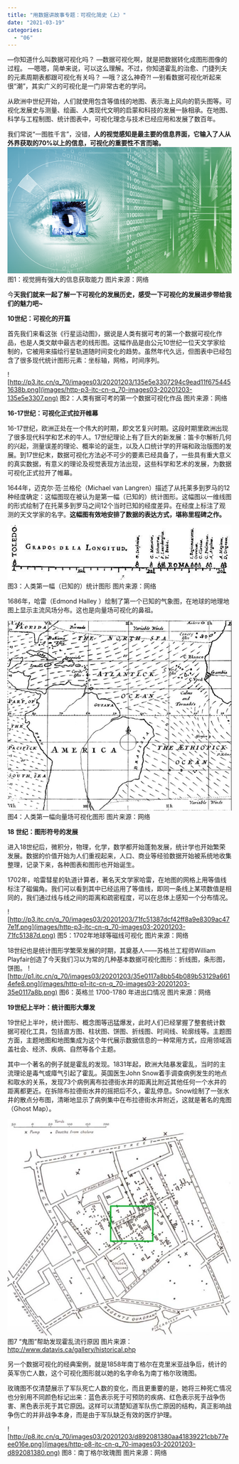 ```yaml
---
title: "用数据讲故事专题：可视化简史（上）"
date: "2021-03-19"
categories: 
  - "06"
---
```


—你知道什么叫数据可视化吗？ —数据可视化啊，就是把数据转化成图形图像的过程。 —嗯嗯，简单来说，可以这么理解。不过，你知道霍乱的治愈、门捷列夫的元素周期表都跟可视化有关吗？ —哦？这么神奇?! —别看数据可视化听起来很“潮”，其实广义的可视化是一门非常古老的学问。

从欧洲中世纪开始，人们就使用包含等值线的地图、表示海上风向的箭头图等。可视化发展史与测量、绘画、人类现代文明的启蒙和科技的发展一脉相承。在地图、科学与工程制图、统计图表中，可视化理念与技术已经应用和发展了数百年。

我们常说“一图胜千言”，没错，**人的视觉感知是最主要的信息界面，它输入了人从外界获取的70%以上的信息，可视化的重要性不言而喻。** ![clipboard.png](images/clipboard-png-2.png) 图1：视觉拥有强大的信息获取能力 图片来源：网络

今**天我们就来一起了解一下可视化的发展历史，感受一下可视化的发展进步带给我们的魅力吧~**

**10世纪：可视化的开篇**

首先我们来看这张《行星运动图》，据说是人类有据可考的第一个数据可视化作品，也是人类文献中最古老的线形图。这幅作品是由公元10世纪一位天文学家绘制的，它被用来描绘行星轨道随时间变化的趋势。虽然年代久远，但图表中已经包含了很多现代统计图形元素：坐标轴，网格，时间序列。

![http://p3.itc.cn/q_70/images03/20201203/135e5e3307294c9ead11f6754451638b.png](images/http-p3-itc-cn-q_70-images03-20201203-135e5e3307.png) 图2：人类有据可考的第一个数据可视化作品 图片来源：网络

**16-17世纪：可视化正式拉开帷幕**

16-17世纪，欧洲正处在一个伟大的时期，即文艺复兴时期。这段时期里欧洲出现了很多现代科学和艺术的牛人。17世纪理论上有了巨大的新发展：笛卡尔解析几何的兴起，测量误差的理论、概率论的诞生，以及人口统计学的开端和政治版图的发展。到17世纪末，数据可视化方法必不可少的要素已经具备了，一些具有重大意义的真实数据，有意义的理论及视觉表现方法出现，这些科学和艺术的发展，为数据可视化正式拉开了帷幕。

1644年，迈克尔·范·兰格伦（Michael van Langren）描述了从托莱多到罗马的12种经度确定：这幅图现在被认为是第一幅（已知的）统计图形。这幅图以一维线图的形式绘制了在托莱多到罗马之间12个当时已知的经度差异。在经度上标注了观测的天文学家的名字。**这幅图有效地安排了数据的表达方式，堪称里程碑之作。**

![xlnRXZRFBCPQ.png](images/xlnrxzrfbcpq-png.png) ​图3：人类第一幅（已知的）统计图形 图片来源：网络

1686年，哈雷（Edmond Halley ）绘制了第一个已知的气象图，在地球的地理地图上显示主流风场分布。这也是向量场可视化的鼻祖。

![zTb9TlJPNLfN.png](images/ztb9tljpnlfn-png.png) ​图4：人类第一幅向量场可视化图形 图片来源：网络

**18 世纪：图形符号的发展**

进入18世纪后，微积分，物理，化学，数学都开始蓬勃发展，统计学也开始繁荣发展。数据的价值开始为人们重视起来，人口、商业等经验数据开始被系统地收集整理，记录下来，各种图表和图形也开始诞生。

1702年，哈雷彗星的轨道计算者，著名天文学家哈雷，在地图的网格上用等值线标注了磁偏角。我们可以看到其中已经运用了等值线，即同一条线上某项数值是相同的，我们通过线与线之间的距离和疏密程度，可以在总体上感知一个分布情况。

![http://p3.itc.cn/q_70/images03/20201203/71fc51387dcf42ff8a9e8309ac477e1f.png](images/http-p3-itc-cn-q_70-images03-20201203-71fc51387d.png) 图5：1702年地球等磁线可视化 图片来源：网络

18世纪也是统计图形学繁荣发展的时期，其奠基人——苏格兰工程师William Playfair创造了今天我们习以为常的几种基本数据可视化图形：折线图，条形图，饼图。 ![http://p1.itc.cn/q_70/images03/20201203/35e0117a8bb54b089b53129a6614efe8.png](images/http-p1-itc-cn-q_70-images03-20201203-35e0117a8b.png) 图6：英格兰 1700-1780 年进出口情况 图片来源：网络

**19世纪上半叶：统计图形大爆发**

19世纪上半叶，统计图形、概念图等迅猛爆发，此时人们已经掌握了整套统计数据可视化工具，包括直方图、柱状图、饼图、折线图、时间线、轮廓线等。主题图方面，主题地图和地图集成为这个年代展示数据信息的一种常用方式，应用领域涵盖社会、经济、疾病、自然等各个主题。

其中一个著名的例子就是霍乱的发现。1831年起，欧洲大陆暴发霍乱，当时的主流理论是毒气或瘴气引起了霍乱。英国医生John Snow着手调查病例发生的地点和取水的关系，发现73个病例离布拉德街水井的距离比附近其他任何一个水井的距离都更近。在拆除布拉德街水井的摇把后不久，霍乱停息。Snow绘制了一张水井的散点分布图，清晰地显示了病例集中在布拉德街水井附近，这就是著名的鬼图（Ghost Map）。

![640.jpeg](images/640-jpeg.jpeg) 图7 “鬼图”帮助发现霍乱流行原因 图片来源：http://www.datavis.ca/gallery/historical.php

另一个数据可视化的经典案例，就是1858年南丁格尔在克里米亚战争后，统计的英军伤亡人数，这个可视化图形就以她的名字命名为南丁格尔玫瑰图。

玫瑰图不仅清楚展示了军队死亡人数的变化，而且更重要的是，她将三种死亡情况也分别用不同颜色标记出来：蓝色表示死于可预防的疾病、红色表示死于战争伤害、黑色表示死于其它原因。这样可以清楚知道军队伤亡原因的结构，真正影响战争伤亡的并非战争本身，而是由于军队缺乏有效的医疗护理。

![http://p8.itc.cn/q_70/images03/20201203/d892081380aa41839221cbb77eee016e.png](images/http-p8-itc-cn-q_70-images03-20201203-d892081380.png) 图8：南丁格尔玫瑰图 图片来源：网络
